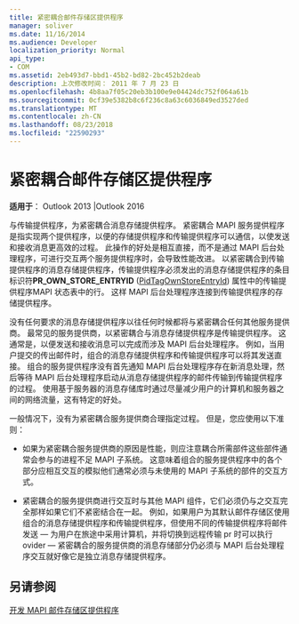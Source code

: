 ```yaml
---
title: 紧密耦合邮件存储区提供程序
manager: soliver
ms.date: 11/16/2014
ms.audience: Developer
localization_priority: Normal
api_type:
- COM
ms.assetid: 2eb493d7-bbd1-45b2-bd82-2bc452b2deab
description: 上次修改时间： 2011 年 7 月 23 日
ms.openlocfilehash: 4b8aa7f05c20eb3b100e9e04424dc752f064a61b
ms.sourcegitcommit: 0cf39e5382b8c6f236c8a63c6036849ed3527ded
ms.translationtype: MT
ms.contentlocale: zh-CN
ms.lasthandoff: 08/23/2018
ms.locfileid: "22590293"
---
```

# <a name="tightly-coupled-message-store-providers"></a>紧密耦合邮件存储区提供程序

  
  
**适用于**： Outlook 2013 |Outlook 2016 
  
与传输提供程序，为紧密耦合消息存储提供程序。 紧密耦合 MAPI 服务提供程序是指实现两个提供程序，以便的存储提供程序和传输提供程序可以通信，以使发送和接收消息更高效的过程。 此操作的好处是相互直接，而不是通过 MAPI 后台处理程序，可进行交互两个服务提供程序时，会导致性能改进。 以紧密耦合到传输提供程序的消息存储提供程序，传输提供程序必须发出的消息存储提供程序的条目标识符**PR_OWN_STORE_ENTRYID** ([PidTagOwnStoreEntryId](pidtagownstoreentryid-canonical-property.md)) 属性中的传输提供程序MAPI 状态表中的行。 这样 MAPI 后台处理程序连接到传输提供程序的存储提供程序。
  
没有任何要求的消息存储提供程序以往任何时候都将与紧密耦合任何其他服务提供商。 最常见的服务提供商，以紧密耦合与消息存储提供程序是传输提供程序。 这通常是，以便发送和接收消息可以完成而涉及 MAPI 后台处理程序。 例如，当用户提交的传出邮件时，组合的消息存储提供程序和传输提供程序可以将其发送直接。 组合的服务提供程序没有首先通知 MAPI 后台处理程序存在新消息处理，然后等待 MAPI 后台处理程序启动从消息存储提供程序的邮件传输到传输提供程序的过程。 使用基于服务器的消息存储库时通过尽量减少用户的计算机和服务器之间的网络流量，这有特定的好处。
  
一般情况下，没有为紧密耦合服务提供商合理指定过程。 但是，您应使用以下准则：
  
- 如果为紧密耦合服务提供商的原因是性能，则应注意耦合所需部件这些部件通常会参与的进程不足 MAPI 子系统。 这意味着组合的服务提供程序中的各个部分应相互交互的模拟他们通常必须与未使用的 MAPI 子系统的部件的交互方式。
    
- 紧密耦合的服务提供商进行交互时与其他 MAPI 组件，它们必须仍与之交互完全那样如果它们不紧密结合在一起。 例如，如果用户为其默认邮件存储区使用组合的消息存储提供程序和传输提供程序，但使用不同的传输提供程序将邮件发送 — 为用户在旅途中采用计算机，并将切换到远程传输 pr 时可以执行ovider — 紧密耦合的服务提供商的消息存储部分仍必须与 MAPI 后台处理程序交互就好像它是独立消息存储提供程序。
    
## <a name="see-also"></a>另请参阅



[开发 MAPI 邮件存储区提供程序](developing-a-mapi-message-store-provider.md)

